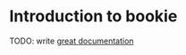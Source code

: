 # Introduction to bookie

TODO: write [great documentation](http://jacobian.org/writing/great-documentation/what-to-write/)
